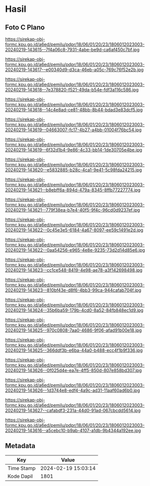# Hasil

## Foto C Plano

https://sirekap-obj-formc.kpu.go.id/a6ed/pemilu/pdpr/18/06/01/20/23/1806012023003-20240219-143615--7f4a06c8-7931-4abe-be9d-ca6af450c7bf.jpg

https://sirekap-obj-formc.kpu.go.id/a6ed/pemilu/pdpr/18/06/01/20/23/1806012023003-20240219-143617--e00340d9-d3ca-46eb-a05c-769c76f52e2b.jpg

https://sirekap-obj-formc.kpu.go.id/a6ed/pemilu/pdpr/18/06/01/20/23/1806012023003-20240219-143618--7e378820-f521-49da-b54e-fdf3a116c586.jpg

https://sirekap-obj-formc.kpu.go.id/a6ed/pemilu/pdpr/18/06/01/20/23/1806012023003-20240219-143618--14c4e8ad-ce81-48bb-8b44-bdad3e83dcf5.jpg

https://sirekap-obj-formc.kpu.go.id/a6ed/pemilu/pdpr/18/06/01/20/23/1806012023003-20240219-143619--04663007-fc17-4b27-a4bb-01004f76bc54.jpg

https://sirekap-obj-formc.kpu.go.id/a6ed/pemilu/pdpr/18/06/01/20/23/1806012023003-20240219-143619--6f32d1b4-9e86-4c33-bb14-1de30705e4be.jpg

https://sirekap-obj-formc.kpu.go.id/a6ed/pemilu/pdpr/18/06/01/20/23/1806012023003-20240219-143620--e5832885-b28c-4ca1-9e41-5c98fda24215.jpg

https://sirekap-obj-formc.kpu.go.id/a6ed/pemilu/pdpr/18/06/01/20/23/1806012023003-20240219-143621--b8ebff6a-894d-479a-8345-8ffb77227774.jpg

https://sirekap-obj-formc.kpu.go.id/a6ed/pemilu/pdpr/18/06/01/20/23/1806012023003-20240219-143621--779f38ea-b7e4-40f5-9f4c-96cd0d9237ef.jpg

https://sirekap-obj-formc.kpu.go.id/a6ed/pemilu/pdpr/18/06/01/20/23/1806012023003-20240219-143622--0c45e3e5-6184-4a67-8097-ee59c1491e2d.jpg

https://sirekap-obj-formc.kpu.go.id/a6ed/pemilu/pdpr/18/06/01/20/23/1806012023003-20240219-143622--0aa54256-e965-4e8e-9235-73d2d14d85e6.jpg

https://sirekap-obj-formc.kpu.go.id/a6ed/pemilu/pdpr/18/06/01/20/23/1806012023003-20240219-143623--cc1ce548-8419-4e98-ae78-a3f142698498.jpg

https://sirekap-obj-formc.kpu.go.id/a6ed/pemilu/pdpr/18/06/01/20/23/1806012023003-20240219-143623--810bf43e-d8f6-4bb3-99ca-944cafab704f.jpg

https://sirekap-obj-formc.kpu.go.id/a6ed/pemilu/pdpr/18/06/01/20/23/1806012023003-20240219-143624--35b6ba59-179b-4cd0-8a52-84fb848ec1d9.jpg

https://sirekap-obj-formc.kpu.go.id/a6ed/pemilu/pdpr/18/06/01/20/23/1806012023003-20240219-143625--970c0808-7aa0-4686-9f06-afad91b00e18.jpg

https://sirekap-obj-formc.kpu.go.id/a6ed/pemilu/pdpr/18/06/01/20/23/1806012023003-20240219-143625--366ddf3b-e6ba-44a0-b488-ecc4f1b9f336.jpg

https://sirekap-obj-formc.kpu.go.id/a6ed/pemilu/pdpr/18/06/01/20/23/1806012023003-20240219-143626--0f025d4e-ea7e-4ff5-850d-807e858bd307.jpg

https://sirekap-obj-formc.kpu.go.id/a6ed/pemilu/pdpr/18/06/01/20/23/1806012023003-20240219-143626--1d3744e8-edf4-4a9c-ad31-11aaf60ad6b0.jpg

https://sirekap-obj-formc.kpu.go.id/a6ed/pemilu/pdpr/18/06/01/20/23/1806012023003-20240219-143627--cafabdf3-231a-44d0-91ad-067cbcdd5614.jpg

https://sirekap-obj-formc.kpu.go.id/a6ed/pemilu/pdpr/18/06/01/20/23/1806012023003-20240219-143616--a5cebc10-b9ab-4107-a1db-9b4344a192ee.jpg


## Metadata

| Key        | Value               |
| ---------- | ------------------- |
| Time Stamp | 2024-02-19 15:03:14 |
| Kode Dapil | 1801                |



